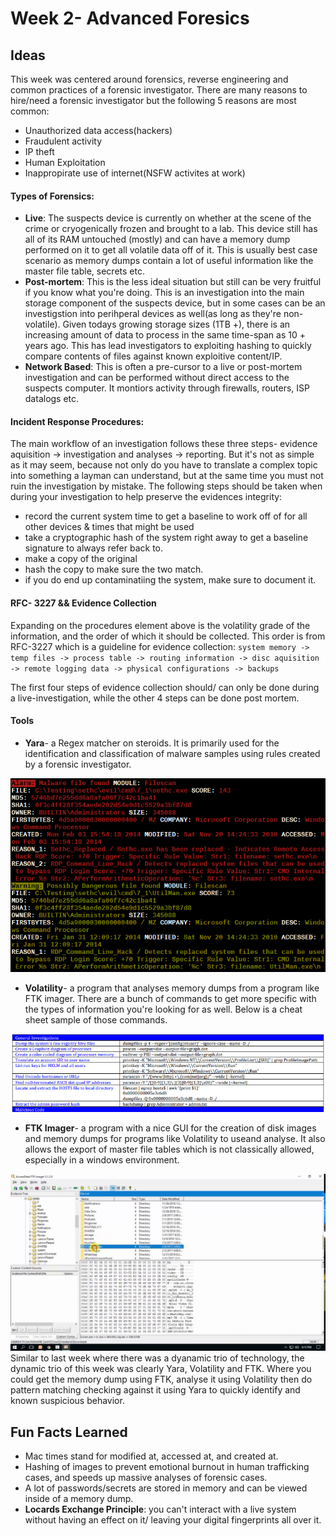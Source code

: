 # Week 2- Advanced Foresics

## Ideas

This week was centered around forensics, reverse engineering and common practices of a forensic investigator.
There are many reasons to hire/need a forensic investigator but the following 5 reasons are most common:
- Unauthorized data access(hackers)
- Fraudulent activity
- IP theft
- Human Exploitation
- Inappropirate use of internet(NSFW activites at work)

#### Types of Forensics:
- **Live**: The suspects device is currently on whether at the scene of the crime or cryogenically frozen and brought to a lab. This device still has all of its RAM untouched (mostly) and can have a memory dump performed on it to get all volatile data off of it. This is usually best case scenario as memory dumps contain a lot of useful information like the master file table, secrets etc. 
- **Post-mortem**: This is the less ideal situation but still can be very fruitful if you know what you're doing. This is an investigation into the main storage component of the suspects device, but in some cases can be an investigstion into perihperal devices as well(as long as they're non-volatile). Given todays growing storage sizes (1TB +), there is an increasing amount of data to process in the same time-span as 10 + years ago. This has lead investigators to exploiting hashing to quickly compare contents of files against known exploitive content/IP. 
- **Network Based**: This is often a pre-cursor to a live or post-mortem investigation and can be performed without direct access to the suspects computer. It montiors activity through firewalls, routers, ISP datalogs etc.

#### Incident Response Procedures:
The main workflow of an investigation follows these three steps- evidence aquisition -> investigation and analyses -> reporting. But it's not as simple as it may seem, because not only do you have to translate a complex topic into something a layman can understand, but at the same time you must not ruin the investigation by mistake. 
The following steps should be taken when during your investigation to help preserve the evidences integrity:
- record the current system time to get a baseline to work off of for all other devices & times that might be used
- take a cryptographic hash of the system right away to get a baseline signature to always refer back to.
- make a copy of the original
- hash the copy to make sure the two match.
- if you do end up contaminatiing the system, make sure to document it.

#### RFC- 3227 && Evidence Collection
Expanding on the procedures element above is the volatility grade of the information, and the order of which it should be collected. This order is from RFC-3227 which is a guideline for evidence collection:
`system memory -> temp files -> process table -> routing information -> disc aquisition -> remote logging data -> physical configurations -> backups`

The first four steps of evidence collection should/ can only be done during a live-investigation, while the other 4 steps can be done post mortem. 

#### Tools
- **Yara**- a Regex matcher on steroids. It is primarily used for the identification and classification of malware samples using rules created by a forensic investigator.

![Yara Ouput](images/yarasig.png)
- **Volatility**- a program that analyses memory dumps from a program like FTK imager. There are a bunch of commands to get more specific with the types of information you're looking for as well. Below is a cheat sheet sample of those commands.

![cheat sheet](images/volcheatsheet.PNG)
- **FTK Imager**- a program with a nice GUI for the creation of disk images and memory dumps for programs like Volatility to useand analyse. It also allows the export of master file tables which is not classically allowed, especially in a windows environment.

![Imager Example](images/ftkimager.jpg)
Similar to last week where there was a dyanamic trio of technology, the dynamic trio of this week was clearly Yara, Volatility and FTK. Where you could get the memory dump using FTK, analyse it using Volatility then do pattern matching checking against it using Yara to quickly identify and known suspicious behavior. 

## Fun Facts Learned
- Mac times stand for modified at, accessed at, and created at.
- Hashing of images to prevent emotional burnout in human trafficking cases, and speeds up massive analyses of forensic cases. 
- A lot of passwords/secrets are stored in memory and can be viewed inside of a memory dump.
- **Locards Exchange Principle**: you can't interact with a live system without having an effect on it/ leaving your digital fingerprints all over it.

